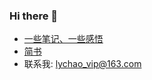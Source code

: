 ### Hi there 👋

- [一些笔记、一些感悟](https://llychao.github.io/llychao/)
- [简书](https://www.jianshu.com/u/c840d903a65b)
- 联系我: lychao_vip@163.com
